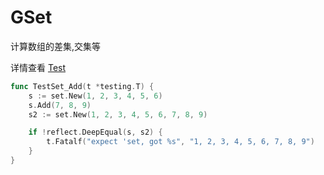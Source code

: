 # GSet

计算数组的差集,交集等

详情查看 [Test](simple_set_test.go)

```go
func TestSet_Add(t *testing.T) {
	s := set.New(1, 2, 3, 4, 5, 6)
	s.Add(7, 8, 9)
	s2 := set.New(1, 2, 3, 4, 5, 6, 7, 8, 9)

	if !reflect.DeepEqual(s, s2) {
		t.Fatalf("expect 'set, got %s", "1, 2, 3, 4, 5, 6, 7, 8, 9")
	}
}
```